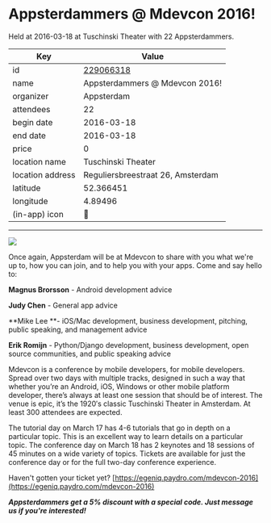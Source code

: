 # Appsterdammers @ Mdevcon 2016!
Held at 2016-03-18 at Tuschinski Theater with 22 Appsterdammers.
        
|Key|Value
|---|---|
|id|[229066318](https://www.meetup.com/appsterdam/events/229066318/)|
|name|Appsterdammers @ Mdevcon 2016!|
|organizer|Appsterdam|
|attendees|22|
|begin date|2016-03-18|
|end date|2016-03-18|
|price|0|
|location name|Tuschinski Theater|
|location address|Reguliersbreestraat 26, Amsterdam|
|latitude|52.366451|
|longitude|4.89496|
|(in-app) icon|📱|

---

<img src="http://photos3.meetupstatic.com/photos/event/7/9/b/0/600_209431152.jpeg" />

Once again, Appsterdam will be at Mdevcon to share with you what we're up to, how you can join, and to help you with your apps. Come and say hello to:

**Magnus Brorsson** - Android development advice

**Judy Chen** - General app advice 

**Mike Lee **- iOS/Mac development, business development, pitching, public speaking, and management advice 

**Erik Romijn** - Python/Django development, business development, open source communities, and public speaking advice 

Mdevcon is a conference by mobile developers, for mobile developers. Spread over two days with multiple tracks, designed in such a way that whether you’re an Android, iOS, Windows or other mobile platform developer, there’s always at least one session that should be of interest. The venue is epic, it’s the 1920′s classic Tuschinski Theater in Amsterdam. At least 300 attendees are expected.

The tutorial day on March 17 has 4-6 tutorials that go in depth on a particular topic. This is an excellent way to learn details on a particular topic. The conference day on March 18 has 2 keynotes and 18 sessions of 45 minutes on a wide variety of topics. Tickets are available for just the conference day or for the full two-day conference experience.

Haven't gotten your ticket yet? [https://egeniq.paydro.com/mdevcon-2016](https://egeniq.paydro.com/mdevcon-2016)

***Appsterdammers get a 5% discount with a special code. Just message us if you're interested!***


